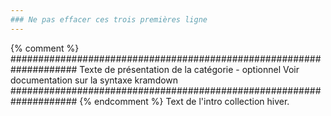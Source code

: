 ```yaml
---
### Ne pas effacer ces trois premières ligne
---
```

{% comment %} ####################################################################
Texte de présentation de la catégorie - optionnel
Voir documentation sur la syntaxe kramdown
#################################################################### {% endcomment %}
Text de l'intro collection hiver.
